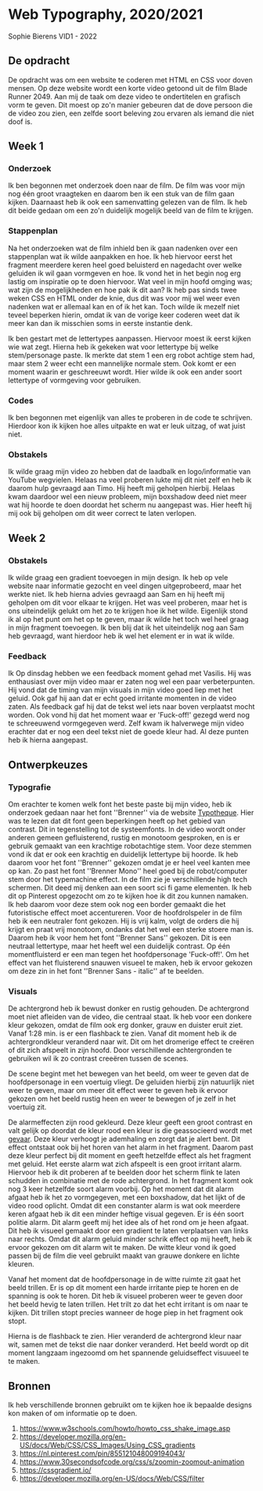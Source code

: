 # Web Typography, 2020/2021

Sophie Bierens VID1 - 2022


## De opdracht

De opdracht was om een website te coderen met HTML en CSS voor doven mensen. Op deze website wordt een korte video getoond uit de film Blade Runner 2049. Aan mij de taak om deze video te ondertitelen en grafisch vorm  te geven. Dit moest op zo'n manier gebeuren dat de dove persoon die de video zou zien, een zelfde soort beleving zou ervaren als iemand die niet doof is.  


## Week 1

### Onderzoek
Ik ben begonnen met onderzoek doen naar de film. De film was voor mijn nog één groot vraagteken en daarom ben ik een stuk van de film gaan kijken. Daarnaast heb ik ook een samenvatting gelezen van de film. Ik heb dit beide gedaan om een zo'n duidelijk mogelijk beeld van de film te krijgen. 

### Stappenplan
Na het onderzoeken wat de film inhield ben ik gaan nadenken over een stappenplan wat ik wilde aanpakken en hoe. Ik heb hiervoor eerst het fragment meerdere keren heel goed beluisterd en nagedacht over welke geluiden ik wil gaan vormgeven en hoe. Ik vond het in het begin nog erg lastig om inspiratie op te doen hiervoor. Wat veel in mijn hoofd omging was; wat zijn de mogelijkheden en hoe pak ik dit aan? Ik heb pas sinds twee weken CSS en HTML onder de knie, dus dit was voor mij wel weer even nadenken wat er allemaal kan en of ik het kan. Toch wilde ik mezelf niet teveel beperken hierin, omdat ik van de vorige keer coderen weet dat ik meer kan dan ik misschien soms in eerste instantie denk. 

Ik ben gestart met de lettertypes aanpassen. Hiervoor moest ik eerst kijken wie wat zegt. Hierna heb ik gekeken wat voor lettertype bij welke stem/personage paste. Ik merkte dat stem 1 een erg robot achtige stem had, maar stem 2 weer echt een mannelijke normale stem. Ook komt er een moment waarin er geschreeuwt wordt. Hier wilde ik ook een ander soort lettertype of vormgeving voor gebruiken. 

### Codes
Ik ben begonnen met eigenlijk van alles te proberen in de code te schrijven. Hierdoor kon ik kijken hoe alles uitpakte en wat er leuk uitzag, of wat juist niet. 

### Obstakels 
Ik wilde graag mijn video zo hebben dat de laadbalk en logo/informatie van YouTube wegvielen. Helaas na veel proberen lukte mij dit niet zelf en heb ik daarom hulp gevraagd aan Timo. Hij heeft mij geholpen hierbij. Helaas kwam daardoor wel een nieuw probleem, mijn boxshadow deed niet meer wat hij hoorde te doen doordat het scherm nu aangepast was. Hier heeft hij mij ook bij geholpen om dit weer correct te laten verlopen. 


## Week 2

### Obstakels 
Ik wilde graag een gradient toevoegen in mijn design. Ik heb op vele website naar informatie gezocht en veel dingen uitgeprobeerd, maar het werkte niet. Ik heb hierna advies gevraagd aan Sam en hij heeft mij geholpen om dit voor elkaar te krijgen. Het was veel proberen, maar het is ons uiteindelijk gelukt om het zo te krijgen hoe ik het wilde. Eigenlijk stond ik al op het punt om het op te geven, maar ik wilde het toch wel heel graag in mijn fragment toevoegen. Ik ben blij dat ik het uiteindelijk nog aan Sam heb gevraagd, want hierdoor heb ik wel het element er in wat ik wilde. 

### Feedback 
Ik Op dinsdag hebben we een feedback moment gehad met Vasilis. Hij was enthausiast over mijn video maar er zaten nog wel een paar verbeterpunten. Hij vond dat de timing van mijn visuals in mijn video goed liep met het geluid. Ook gaf hij aan dat er echt goed irritante momenten in de video zaten. Als feedback gaf hij dat de tekst wel iets naar boven verplaatst mocht worden. Ook vond hij dat het moment waar er 'Fuck-off!' gezegd werd nog te schreeuwend vormgegeven werd. Zelf kwam ik halverwege mijn video erachter dat er nog een deel tekst niet de goede kleur had. Al deze punten heb ik hierna aangepast.

## Ontwerpkeuzes

### Typografie
Om erachter te komen welk font het beste paste bij mijn video, heb ik onderzoek gedaan naar het font ''Brenner'' via de website [Typotheque](https://www.typotheque.com/blog/brenner_an_unusual_typeface_family_with_distinct_voices). Hier was te lezen dat dit font geen beperkingen heeft op het gebied van contrast. Dit in tegenstelling tot de systeemfonts. In de video wordt onder anderen gemeen gefluisterend, rustig en monotoom gesproken, en is er gebruik gemaakt van een krachtige robotachtige stem. Voor deze stemmen vond ik dat er ook een krachtig en duidelijk lettertype bij hoorde. Ik heb daarom voor het font ''Brenner'' gekozen omdat je er heel veel kanten mee op kan. Zo past het font ''Brenner Mono'' heel goed bij de robot/computer stem door het typemachine effect. In de film zie je verschillende high tech schermen. Dit deed mij denken aan een soort sci fi game elementen. Ik heb dit op Pinterest opgezocht om zo te kijken hoe ik dit zou kunnen namaken. Ik heb daarom voor deze stem ook nog een border gemaakt die het futoristische effect moet accentureren. Voor de hoofdrolspeler in de film heb ik een neutraler font gekozen. Hij is vrij kalm, volgt de orders die hij krijgt en praat vrij monotoom, ondanks dat het wel een sterke stoere man is. Daarom heb ik voor hem het font ''Brenner Sans'' gekozen. Dit is een neutraal lettertype, maar het heeft wel een duidelijk contrast. Op één momentfluisterd er een man tegen het hoofdpersonage 'Fuck-off!'. Om het effect van het fluisterend snauwen visueel te maken, heb ik ervoor gekozen om deze zin in het font ''Brenner Sans - italic'' af te beelden.

### Visuals

De achtergrond heb ik bewust donker en rustig gehouden. De achtergrond moet niet afleiden van de video, die centraal staat. Ik heb voor een donkere kleur gekozen, omdat de film ook erg donker, grauw en duister eruit ziet. Vanaf 1:28 min. is er een flashback te zien. Vanaf dit moment heb ik de achtergrondkleur veranderd naar wit. Dit om het dromerige effect te creëren of dit zich afspeelt in zijn hoofd. Door verschillende achtergronden te gebruiken wil ik zo contrast creeëren tussen de scenes.

De scene begint met het bewegen van het beeld, om weer te geven dat de hoofdpersonage in een voertuig vliegt. De geluiden hierbij zijn natuurlijk niet weer te geven, maar om meer dit effect weer te geven heb ik ervoor gekozen om het beeld rustig heen en weer te bewegen of je zelf in het voertuig zit. 

De alarmeffecten zijn rood gekleurd. Deze kleur geeft een groot contrast en valt gelijk op doordat de kleur rood een kleur is die geassocieerd wordt met [gevaar](https://suprevo.com/de-betekenis-van-kleuren/#:~:text=De%20kleur%20rood,ademhalingssnelheid%20en%20verhoogt%20de%20bloeddruk.). Deze kleur verhoogt je ademhaling en zorgt dat je alert bent. Dit effect ontstaat ook bij het horen van het alarm in het fragment. Daarom past deze kleur perfect bij dit moment en geeft hetzelfde effect als het fragment met geluid. Het eerste alarm wat zich afspeelt is een groot irritant alarm. Hiervoor heb ik dit proberen af te beelden door het scherm flink te laten schudden in combinatie met de rode achtergrond. In het fragment komt ook nog 3 keer hetzelfde soort alarm voorbij. Op het moment dat dit alarm afgaat heb ik het zo vormgegeven, met een boxshadow, dat het lijkt of de video rood oplicht. Omdat dit een constanter alarm is wat ook meerdere keren afgaat heb ik dit een minder heftige visual gegeven. Er is één soort politie alarm. Dit alarm geeft mij het idee als of het rond om je heen afgaat. Dit heb ik visueel gemaakt door een gradient te laten verplaatsen van links naar rechts. Omdat dit alarm geluid minder schrik effect op mij heeft, heb ik ervoor gekozen om dit alarm wit te maken. De witte kleur vond ik goed passen bij de film die veel gebruikt maakt van grauwe donkere en lichte kleuren. 

Vanaf het moment dat de hoofdpersonage in de witte ruimte zit gaat het beeld trillen. Er is op dit moment een harde irritante piep te horen en de spanning is ook te horen. Dit heb ik visueel proberen weer te geven door het beeld hevig te laten trillen. Het trilt zo dat het echt irritant is om naar te kijken. Dit trillen stopt precies wanneer de hoge piep in het fragment ook stopt. 

Hierna is de flashback te zien. Hier veranderd de achtergrond kleur naar wit, samen met de tekst die naar donker veranderd. Het beeld wordt op dit moment langzaam ingezoomd om het spannende geluidseffect visuueel te te maken. 



## Bronnen
Ik heb verschillende bronnen gebruikt om te kijken hoe ik bepaalde designs kon maken of om informatie op te doen.

1. https://www.w3schools.com/howto/howto_css_shake_image.asp
2. https://developer.mozilla.org/en-US/docs/Web/CSS/CSS_Images/Using_CSS_gradients
3. https://nl.pinterest.com/pin/855121048009194043/
4. https://www.30secondsofcode.org/css/s/zoomin-zoomout-animation 
5. https://cssgradient.io/
6. https://developer.mozilla.org/en-US/docs/Web/CSS/filter




